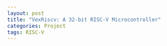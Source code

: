 ```yaml
---
layout: post
title: "VexRiscv: A 32-bit RISC-V Microcontroller"
categories: Project
tags: RISC-V
---
```

